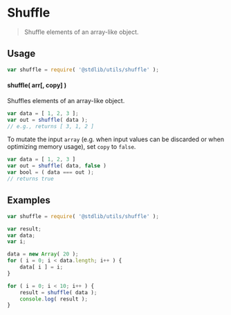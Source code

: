 # Shuffle

> Shuffle elements of an array-like object.


<!-- <intro> -->

<!-- </intro> -->


<!-- <usage> -->

## Usage

``` javascript
var shuffle = require( '@stdlib/utils/shuffle' );
```

#### shuffle( arr\[, copy\] )

Shuffles elements of an array-like object.

``` javascript
var data = [ 1, 2, 3 ];
var out = shuffle( data );
// e.g., returns [ 3, 1, 2 ]
```

To mutate the input `array` (e.g. when input values can be discarded or when optimizing memory usage), set `copy` to `false`.

``` javascript
var data = [ 1, 2, 3 ]
var out = shuffle( data, false )
var bool = ( data === out );
// returns true
```

<!-- </usage> -->


<!-- <examples> -->

## Examples

``` javascript
var shuffle = require( '@stdlib/utils/shuffle' );

var result;
var data;
var i;

data = new Array( 20 );
for ( i = 0; i < data.length; i++ ) {
    data[ i ] = i;
}

for ( i = 0; i < 10; i++ ) {
    result = shuffle( data );
    console.log( result );
}
```

<!-- </examples> -->


<!-- <links> -->

<!-- </links> -->
